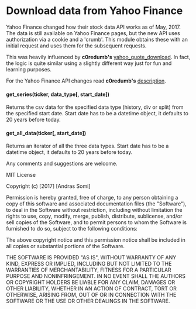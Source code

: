 # Download data from Yahoo Finance

Yahoo Finance changed how their stock data API works as of May, 2017. The data is still available on Yahoo Finance pages, but the new API uses authorization via a cookie and a 'crumb'. This module obtains these with an initial request and uses them for the subsequent requests.

This was heavily influenced by __c0redumb's__ [yahoo_quote_download](https://github.com/c0redumb/yahoo_quote_download). In fact, the logic is quite similar using a slightly different way just for fun and learning purposes.

For the Yahoo Finance API changes read __c0redumb's__ [description](https://github.com/c0redumb/yahoo_quote_download). 

#### get_series(ticker, data_type[, start_date])

Returns the csv data for the specified data type (history, div or split) from the specified start date. Start date has to be a datetime object, it defaults to 20 years before today.

#### get_all_data(ticker[, start_date])

Returns an iterator of all the three data types. Start date has to be a datetime object, it defaults to 20 years before today.

Any comments and suggestions are welcome.

MIT License

Copyright (c) [2017] [Andras Somi]

Permission is hereby granted, free of charge, to any person obtaining a copy
of this software and associated documentation files (the "Software"), to deal
in the Software without restriction, including without limitation the rights
to use, copy, modify, merge, publish, distribute, sublicense, and/or sell
copies of the Software, and to permit persons to whom the Software is
furnished to do so, subject to the following conditions:

The above copyright notice and this permission notice shall be included in all
copies or substantial portions of the Software.

THE SOFTWARE IS PROVIDED "AS IS", WITHOUT WARRANTY OF ANY KIND, EXPRESS OR
IMPLIED, INCLUDING BUT NOT LIMITED TO THE WARRANTIES OF MERCHANTABILITY,
FITNESS FOR A PARTICULAR PURPOSE AND NONINFRINGEMENT. IN NO EVENT SHALL THE
AUTHORS OR COPYRIGHT HOLDERS BE LIABLE FOR ANY CLAIM, DAMAGES OR OTHER
LIABILITY, WHETHER IN AN ACTION OF CONTRACT, TORT OR OTHERWISE, ARISING FROM,
OUT OF OR IN CONNECTION WITH THE SOFTWARE OR THE USE OR OTHER DEALINGS IN THE
SOFTWARE.
